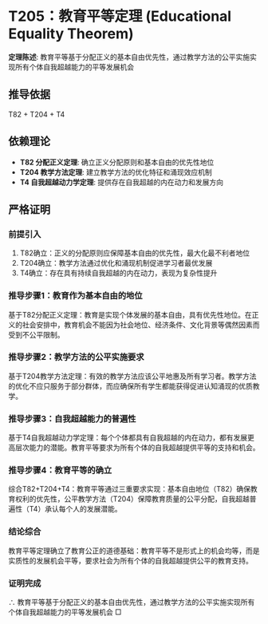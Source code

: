# T205：教育平等定理 (Educational Equality Theorem)

**定理陈述**: 教育平等基于分配正义的基本自由优先性，通过教学方法的公平实施实现所有个体自我超越能力的平等发展机会

## 推导依据
T82 + T204 + T4

## 依赖理论
- **T82 分配正义定理**: 确立正义分配原则和基本自由的优先性地位
- **T204 教学方法定理**: 建立教学方法的优化特征和涌现效应机制
- **T4 自我超越动力学定理**: 提供存在自我超越的内在动力和发展方向

## 严格证明

### 前提引入
1. T82确立：正义的分配原则应保障基本自由的优先性，最大化最不利者地位
2. T204确立：教学方法通过优化和涌现机制促进学习者最优发展
3. T4确立：存在具有持续自我超越的内在动力，表现为复杂性提升

### 推导步骤1：教育作为基本自由的地位
基于T82分配正义定理：教育是实现个体发展的基本自由，具有优先性地位。在正义的社会安排中，教育机会不能因为社会地位、经济条件、文化背景等偶然因素而受到不公平限制。

### 推导步骤2：教学方法的公平实施要求
基于T204教学方法定理：有效的教学方法应该公平地惠及所有学习者。教学方法的优化不应只服务于部分群体，而应确保所有学生都能获得促进认知涌现的优质教学。

### 推导步骤3：自我超越能力的普遍性
基于T4自我超越动力学定理：每个个体都具有自我超越的内在动力，都有发展更高层次能力的潜能。教育平等要求为所有个体的自我超越提供平等的支持和机会。

### 推导步骤4：教育平等的确立
综合T82+T204+T4：教育平等通过三重要求实现：基本自由地位（T82）确保教育权利的优先性，公平教学方法（T204）保障教育质量的公平分配，自我超越普遍性（T4）承认每个人的发展潜能。

### 结论综合
教育平等定理确立了教育公正的道德基础：教育平等不是形式上的机会均等，而是实质性的发展机会平等，要求社会为所有个体的自我超越提供公平的教育支持。

### 证明完成
∴ 教育平等基于分配正义的基本自由优先性，通过教学方法的公平实施实现所有个体自我超越能力的平等发展机会 □